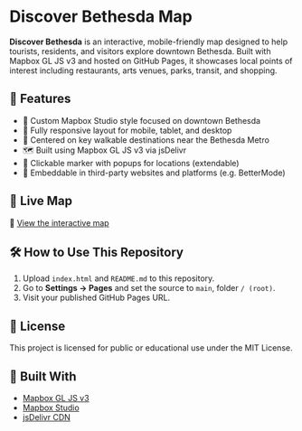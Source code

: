 # Discover Bethesda Map

**Discover Bethesda** is an interactive, mobile-friendly map designed to help tourists, residents, and visitors explore downtown Bethesda. Built with Mapbox GL JS v3 and hosted on GitHub Pages, it showcases local points of interest including restaurants, arts venues, parks, transit, and shopping.

## 🌟 Features

- 📍 Custom Mapbox Studio style focused on downtown Bethesda
- 📱 Fully responsive layout for mobile, tablet, and desktop
- 🧭 Centered on key walkable destinations near the Bethesda Metro
- 🗺️ Built using Mapbox GL JS v3 via jsDelivr
- 💬 Clickable marker with popups for locations (extendable)
- 🔗 Embeddable in third-party websites and platforms (e.g. BetterMode)

## 🚀 Live Map

🔗 [View the interactive map](https://katherine-a11y.github.io/vigilant-octo-eureka/)

## 🛠 How to Use This Repository

1. Upload `index.html` and `README.md` to this repository.
2. Go to **Settings → Pages** and set the source to `main`, folder `/ (root)`.
3. Visit your published GitHub Pages URL.

## 📄 License

This project is licensed for public or educational use under the MIT License.

## 👋 Built With

- [Mapbox GL JS v3](https://docs.mapbox.com/mapbox-gl-js/guides/migrate-to-v3/)
- [Mapbox Studio](https://studio.mapbox.com/)
- [jsDelivr CDN](https://www.jsdelivr.com/)
